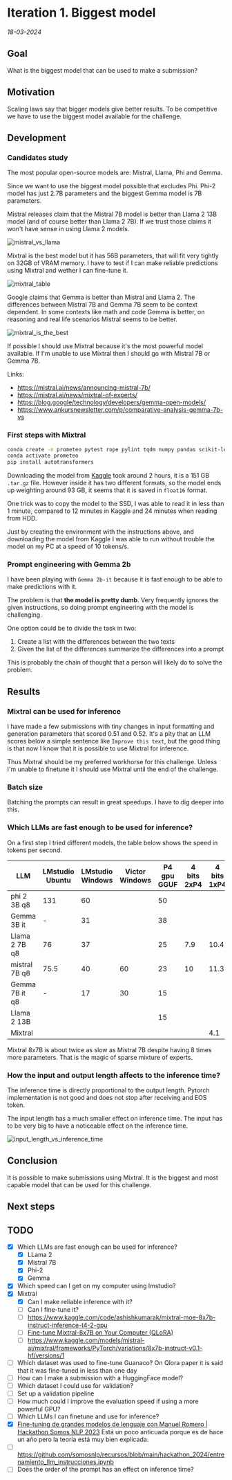 # Iteration 1. Biggest model

_18-03-2024_

<!---
The work is done using short iterations. Each iteration needs to have a very
clear goal. This allows to gain greater knowledge of the problem on each iteration.
--->

## Goal

What is the biggest model that can be used to make a submission?

## Motivation

Scaling laws say that bigger models give better results. To be competitive we have to use the
biggest model available for the challenge.

## Development

### Candidates study

The most popular open-source models are: Mistral, Llama, Phi and Gemma.

Since we want to use the biggest model possible that excludes Phi. Phi-2 model has just
2.7B parameters and the biggest Gemma model is 7B parameters.

Mistral releases claim that the Mistral 7B model is better than Llama 2 13B model (and of course better than Llama 2 7B). If we trust those claims it won't have sense in using Llama 2 models.

![mistral_vs_llama](res/mistral_vs_llama.png)

Mixtral is the best model but it has 56B parameters, that will fit very tightly on 32GB of VRAM memory.
I have to test if I can make reliable predictions using Mixtral and wether I can fine-tune it.

![mixtral_table](res/mixtral_table.png)

Google claims that Gemma is better than Mistral and Llama 2. The differences between Mistral 7B and Gemma 7B
seem to be context dependent. In some contexts like math and code Gemma is better, on reasoning and real life
scenarios Mistral seems to be better.

![mixtral_is_the_best](res/mixtral_is_the_best.png)

If possible I should use Mixtral because it's the most powerful model available. If I'm unable to use
Mixtral then I should go with Mistral 7B or Gemma 7B.

Links:

- <https://mistral.ai/news/announcing-mistral-7b/>
- <https://mistral.ai/news/mixtral-of-experts/>
- <https://blog.google/technology/developers/gemma-open-models/>
- <https://www.ankursnewsletter.com/p/comparative-analysis-gemma-7b-vs>

### First steps with Mixtral

```bash
conda create -n prometeo pytest rope pylint tqdm numpy pandas scikit-learn ipython ipykernel coverage ipywidgets matplotlib python=3.10 -y
conda activate prometeo
pip install autotransformers
```

Downloading the model from [Kaggle](https://www.kaggle.com/models/mistral-ai/mixtral/frameworks/PyTorch/variations/8x7b-instruct-v0.1-hf/versions/1) took around 2 hours, it is a 151 GB `.tar.gz` file. However inside it has two
different formats, so the model ends up weighting around 93 GB, it seems that it is saved in `float16` format.

One trick was to copy the model to the SSD, I was able to read it in less than 1 minute, compared to 12 minutes in Kaggle and 24 minutes when reading from HDD.

Just by creating the environment with the instructions above, and downloading the model from Kaggle
I was able to run without trouble the model on my PC at a speed of 10 tokens/s.

### Prompt engineering with Gemma 2b

I have been playing with `Gemma 2b-it` because it is fast enough to be able to make predictions with it.

The problem is that **the model is pretty dumb**. Very frequently ignores the given instructions, so doing prompt engineering with the model is challenging.

One option could be to divide the task in two:

1. Create a list with the differences between the two texts
2. Given the list of the differences summarize the differences into a prompt

This is probably the chain of thought that a person will likely do to solve the problem.

## Results

### Mixtral can be used for inference

I have made a few submissions with tiny changes in input formatting and generation parameters that scored 0.51 and 0.52.
It's a pity that an LLM scores below a simple sentence like `Improve this text`, but the good thing is that
now I know that it is possible to use Mixtral for inference.

Thus Mixtral should be my preferred workhorse for this challenge. Unless I'm unable to finetune it I should
use Mixtral until the end of the challenge.

### Batch size

Batching the prompts can result in great speedups. I have to dig deeper into this.

### Which LLMs are fast enough to be used for inference?

On a first step I tried different models, the table below shows the speed in tokens per second.

| LLM            | LMstudio Ubuntu | LMstudio Windows | Victor Windows | P4 gpu GGUF | 4 bits 2xP4 | 4 bits 1xP4 |
|----------------|-----------------|------------------|----------------|-------------|-------------|-------------|
| phi 2 3B q8    | 131             | 60               |                | 50          |             |             |
| Gemma 3B it    | -               | 31               |                | 38          |             |             |
| Llama 2 7B q8  | 76              | 37               |                | 25          | 7.9         | 10.4        |
| mistral 7B q8  | 75.5            | 40               | 60             | 23          | 10          | 11.3        |
| Gemma 7B it q8 | -               | 17               | 30             | 15          |             |             |
| Llama 2 13B    |                 |                  |                | 15          |             |             |
| Mixtral        |                 |                  |                |             |             | 4.1         |

Mixtral 8x7B is about twice as slow as Mistral 7B despite having 8 times more parameters. That is the
magic of sparse mixture of experts.

### How the input and output length affects to the inference time?

The inference time is directly proportional to the output length. Pytorch implementation is not good
and does not stop after receiving and EOS token.

The input length has a much smaller effect on inference time. The input has to be very big to have
a noticeable effect on the inference time.

![input_length_vs_inference_time](res/input_length_vs_inference_time.png)

## Conclusion

It is possible to make submissions using Mixtral. It is the biggest and most capable model that can
be used for this challenge.

## Next steps

## TODO

- [x] Which LLMs are fast enough can be used for inference?
  - [x] LLama 2
  - [x] Mistral 7B
  - [x] Phi-2
  - [x] Gemma
- [x] Which speed can I get on my computer using lmstudio?
- [x] Mixtral
  - [x] Can I make reliable inference with it?
  - [ ] Can I fine-tune it?
  - [ ] https://www.kaggle.com/code/ashishkumarak/mixtral-moe-8x7b-instruct-inference-t4-2-gpu
  - [ ] [Fine-tune Mixtral-8x7B on Your Computer (QLoRA)](https://colab.research.google.com/drive/1VDa0lIfqiwm16hBlIlEaabGVTNB3dN1A?usp=sharing)
  - [ ] https://www.kaggle.com/models/mistral-ai/mixtral/frameworks/PyTorch/variations/8x7b-instruct-v0.1-hf/versions/1
- [ ] Which dataset was used to fine-tune Guanaco? On Qlora paper it is said that it was fine-tuned in less than one day
- [ ] How can I make a submission with a HuggingFace model?
- [ ] Which dataset I could use for validation?
- [ ] Set up a validation pipeline
- [ ] How much could I improve the evaluation speed if using a more powerful GPU?
- [ ] Which LLMs I can finetune and use for inference?
- [x] [Fine-tuning de grandes modelos de lenguaje con Manuel Romero | Hackathon Somos NLP 2023](https://www.youtube.com/watch?v=WYcJb8gYBZU) Está un poco anticuada porque es de hace un año pero la teoría está muy bien explicada.
- [ ] https://github.com/somosnlp/recursos/blob/main/hackathon_2024/entrenamiento_llm_instrucciones.ipynb
- [ ] Does the order of the prompt has an effect on inference time?